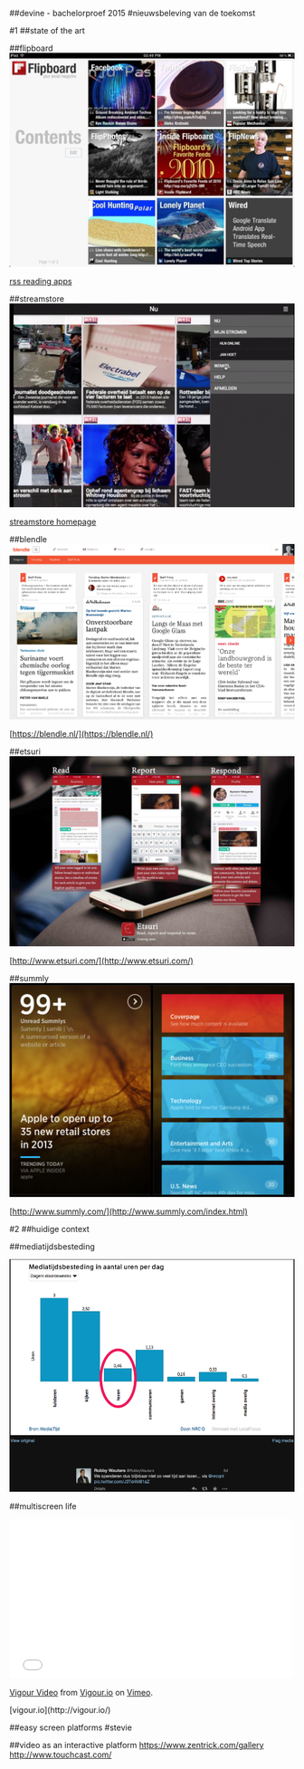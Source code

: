 ##devine - bachelorproef 2015
#nieuwsbeleving van de toekomst



#1
##state of the art


##flipboard
![flipboard screenshot](assets/img/flipboard.jpg)

[rss reading apps](https://www.google.be/search?q=flipboard+screenshot&safe=off&es_sm=91&tbm=isch&tbo=u&source=univ&sa=X&ei=tSFrVIHjG9XsaNW0gZAK&ved=0CCMQsAQ&biw=1676&bih=956#safe=off&tbm=isch&q=flipboard+pulse+feedly+google+currents&imgdii=_)
<div class='tags'><div class='social'></div><div class='rebundel'></div><div class='reader'></div></div>

##streamstore
![streamstore screenshot](assets/img/streamstore.png)

[streamstore homepage](http://www.iminds.be/nl/projecten/2014/04/17/stream-store)
<div class='tags'><div class='atomize'></div><div class='rebundel'></div><div class='resell'></div><div class='curated'></div></div>


##blendle
![blendle screenshot](assets/img/blendle.png)

[https://blendle.nl/](https://blendle.nl/)
<div class='tags'><div class='atomize'></div><div class='rebundel'></div><div class='resell'></div><div class='curated'></div></div>


##etsuri
![etsuri screenshot](assets/img/etsuri.jpg)

[http://www.etsuri.com/](http://www.etsuri.com/)
<div class='tags'><div class='social'></div><div class='rebundel'></div><div class='resell'></div><div class='interactive'></div></div>


##summly
![summly screenshot](assets/img/summly.jpg)

[http://www.summly.com/](http://www.summly.com/index.html)
<div class='tags'><div class='service'></div><div class='atomise'></div><div class='reader'></div></div>



#2
##huidige context


##mediatijdsbesteding

![summly screenshot](assets/img/mediabesteding.png)


##multiscreen life
<iframe src="//player.vimeo.com/video/73286935" width="500" height="281" frameborder="0" webkitallowfullscreen mozallowfullscreen allowfullscreen></iframe> <p><a href="http://vimeo.com/73286935">Vigour Video</a> from <a href="http://vimeo.com/user18517960">Vigour.io</a> on <a href="https://vimeo.com">Vimeo</a>.</p>
[vigour.io](http://vigour.io/)


##easy screen platforms
#stevie


##video as an interactive platform
https://www.zentrick.com/gallery
http://www.touchcast.com/